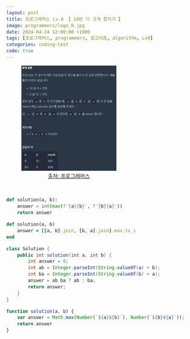 ```yaml
---
layout: post
title: 프로그래머스 Lv.0 【 14번 더 크게 합치기 】
image: programmers/logo_0.jpg
date: 2024-04-24 12:00:00 +1000
tags: [프로그래머스, programmers, 알고리즘, algorithm, Lv0]
categories: coding-test
code: true
---
```

<figure style="width: 50%; text-align: center;">
    <img src="/assets/programmers/programmers014.jpg">
    <figcaption><a href="https://school.programmers.co.kr/learn/courses/30/lessons/181939">출처: 프로그래머스</a></figcaption>
</figure>

<br>

```python
def solution(a, b):
    answer = int(max(f'{a}{b}', f'{b}{a}'))
    return answer
```

```ruby
def solution(a, b)
    answer = [[a, b].join, [b, a].join].max.to_i
end
```

```java
class Solution {
    public int solution(int a, int b) {
        int answer = 0;
        int ab = Integer.parseInt(String.valueOf(a) + b);
        int ba = Integer.parseInt(String.valueOf(b) + a);
        answer = ab ba ? ab : ba;
        return answer;
    }
}
```

```javascript
function solution(a, b) {
    var answer = Math.max(Number(`${a}${b}`), Number(`${b}${a}`));
    return answer
}
```